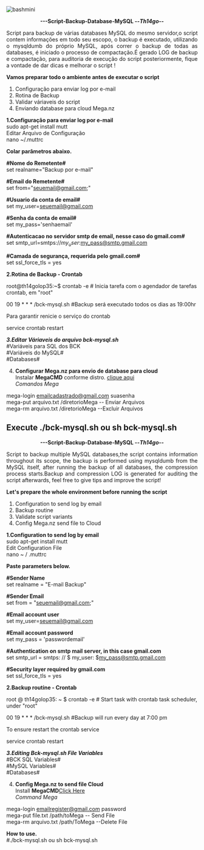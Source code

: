 ![bashmini](https://user-images.githubusercontent.com/12428027/37692278-5515c1cc-2c96-11e8-9542-b4502ff6a310.png)
<p align="center"><b>---Script-Backup-Database-MySQL --<i>Th14go--</b></center> </i>

<p align="justify">Script para backup de várias databases MySQL do mesmo servidor,o script contem informações em todo seu escopo,
o backup é executado, utilizando o mysqldumb do próprio MySQL, após correr o backup de todas as
databases, é iniciado o processo de compactação.É gerado LOG de backup e compactação, para auditoria
de execução do script posteriormente, fique a vontade de dar dicas e melhorar o script !</p>

<b>Vamos preparar todo o ambiente antes de executar o script</b>
1. Configuração para enviar log por e-mail</br>
2. Rotina de Backup</br>
3. Validar váriaveis do script</br>
4. Enviando database para cloud Mega.nz

<b>1.Configuração para enviar log por e-mail</b></br>
sudo apt-get install mutt </br>
Editar Arquivo de Configuração</br>
nano ~/.muttrc

<b>Colar parâmetros abaixo.</b></br>

<b>#Nome do Remetente#</b></br>
set realname="Backup por e-mail"

<b>#Email do Remetente#</b></br>
set from="seuemail@gmail.com;"

<b>#Usuario da conta de email#</b></br>
set my_user=seuemail@gmail.com

<b>#Senha da conta de email#</b></br>
set my_pass='senhaemail'

<b>#Autenticacao no servidor smtp de email, nesse caso do gmail.com#</b></br>
set smtp_url=smtps://$my_user:$my_pass@smtp.gmail.com

<b>#Camada de segurança, requerida pelo gmail.com#</b></br>
set ssl_force_tls = yes

<b>2.Rotina de Backup - Crontab<br></b>

root@th14golop35:~$  crontab -e   # Inicia tarefa com o agendador de tarefas crontab, em "root"<br>

00 19 * * * /bck-mysql.sh #Backup será executado todos os dias as 19:00hr<br>

Para garantir renicie o serviço do crontab<br>

service crontab restart<br>

<b><i>3.Editar Váriaveis do arquivo bck-mysql.sh</b></i><br>
#Variáveis para SQL dos BCK<br>
#Variáveis do MySQL#<br>
#Databases#<br>

4. <b>Configurar Mega.nz para envio de database para cloud</b></br>
Instalar <b>MegaCMD</b> conforme distro. <a href="https://mega.nz/cmd">clique aqui</a></br>
<i>Comandos Mega</i>

mega-login emailcadastrado@gmail.com suasenha </br>
  mega-put  arquivo.txt /diretorioMega  -- Enviar Arquivos</br>
  mega-rm arquivo.txt /diretorioMega   --Excluir Arquivos </br>


Execute
./bck-mysql.sh  ou sh bck-mysql.sh
---------------------------------------------------------------------------------------------------------------------------------
<p align="center"><b>---Script-Backup-Database-MySQL --<i>Th14go--</b></center> </i>

<p align="justify">Script to backup multiple MySQL databases,the script contains information throughout its scope,
the backup is performed using mysqldumb from the MySQL itself, after running the backup of all
databases, the compression process starts.Backup and compression LOG is generated for auditing
the script afterwards, feel free to give tips and improve the script!</p>


<b> Let's prepare the whole environment before running the script </b>
1. Configuration to send log by email </br>
2. Backup routine </br>
3. Validate script variants </br>
4. Config Mega.nz send file to Cloud</br> 


<b>1.Configuration to send log by email </b></br>
sudo apt-get install mutt </br>
Edit Configuration File </br>
nano ~ / .muttrc

<b> Paste parameters below. </b> </br>

<b> #Sender Name </b> </br>
set realname = "E-mail Backup"

<b> #Sender Email </b> </br>
set from = "seuemail@gmail.com;"

<b> #Email account user </b> </br>
set my_user=seuemail@gmail.com

<b> #Email account password </b> </br>
set my_pass = 'passwordemail'

<b> #Authentication on smtp mail server, in this case gmail.com </b> </br>
set smtp_url = smtps: // $ my_user: $my_pass@smtp.gmail.com

<b> #Security layer required by gmail.com </b> </br>
set ssl_force_tls = yes

<b>2.Backup routine - Crontab<br></b>

root @ th14golop35: ~ $ crontab -e # Start task with crontab task scheduler, under "root"

00 19 * * * /bck-mysql.sh #Backup will run every day at 7:00 pm

To ensure restart the crontab service

service crontab restart

<b><i>3.Editing Bck-mysql.sh File Variables </b> </i></br>
#BCK SQL Variables# <br>
#MySQL Variables#<br>
#Databases#<br>

4. <b>Config Mega.nz to send file Cloud</b></br>
Install <b>MegaCMD</b><a href="https://mega.nz/cmd">Click Here</a></br>
<i>Command Mega</i>

mega-login emailregister@gmail.com password </br>
  mega-put  file.txt /path/toMega  -- Send File</br>
  mega-rm arquivo.txt /path/ToMega   --Delete File</br>

<b>How to use.</br></b>
#./bck-mysql.sh  ou  sh bck-mysql.sh




